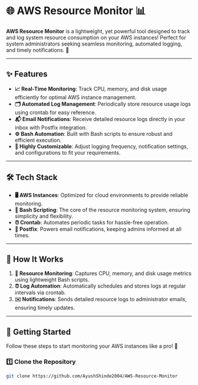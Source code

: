 # 🌐 AWS Resource Monitor 📊

**AWS Resource Monitor** is a lightweight, yet powerful tool designed to track and log system resource consumption on your AWS instances! Perfect for system administrators seeking seamless monitoring, automated logging, and timely notifications. 🚀

---

## ✨ Features

- **📈 Real-Time Monitoring**: Track CPU, memory, and disk usage efficiently for optimal AWS instance management.
- **🗂️ Automated Log Management**: Periodically store resource usage logs using crontab for easy reference.
- **📬 Email Notifications**: Receive detailed resource logs directly in your inbox with Postfix integration.
- **⚙️ Bash Automation**: Built with Bash scripts to ensure robust and efficient execution.
- **🌟 Highly Customizable**: Adjust logging frequency, notification settings, and configurations to fit your requirements.

---

## 🛠️ Tech Stack

- **🖥️ AWS Instances**: Optimized for cloud environments to provide reliable monitoring.
- **📜 Bash Scripting**: The core of the resource monitoring system, ensuring simplicity and flexibility.
- **⏰ Crontab**: Automates periodic tasks for hassle-free operation.
- **📧 Postfix**: Powers email notifications, keeping admins informed at all times.

---

## 🚀 How It Works

1. **🎯 Resource Monitoring**: Captures CPU, memory, and disk usage metrics using lightweight Bash scripts.
2. **⏰ Log Automation**: Automatically schedules and stores logs at regular intervals via crontab.
3. **✉️ Notifications**: Sends detailed resource logs to administrator emails, ensuring timely updates.

---

## 🔗 Getting Started

Follow these steps to start monitoring your AWS instances like a pro! 💪

### 1️⃣ Clone the Repository
```bash
git clone https://github.com/AyushShinde2004/AWS-Resource-Monitor
